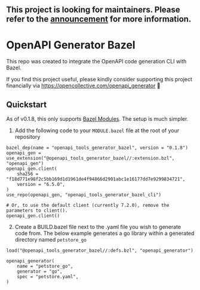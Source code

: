 ## This project is looking for maintainers. Please refer to the [announcement](https://github.com/OpenAPITools/openapi-generator-bazel/issues/60) for more information.

# OpenAPI Generator Bazel

This repo was created to integrate the OpenAPI code generation CLI with Bazel.

If you find this project useful, please kindly consider supporting this project financially via https://opencollective.com/openapi_generator :pray:

## Quickstart

As of v0.1.8, this only supports [Bazel Modules](https://bazel.build/external/module).  The setup is much simpler.

1. Add the following code to your  `MODULE.bazel` file at the root of your repository

```
bazel_dep(name = "openapi_tools_generator_bazel", version = "0.1.8")
openapi_gen = use_extension("@openapi_tools_generator_bazel//:extension.bzl", "openapi_gen")
openapi_gen.client(
    sha256 = "f18d771e98f2c5bb169d1d1961de4f94866d2901abc1e16177dd7e9299834721",
    version = "6.5.0",
)
use_repo(openapi_gen, "openapi_tools_generator_bazel_cli")

# Or, to use the default client (currently 7.2.0), remove the parameters to client().
openapi_gen.client() 
```

2. Create a BUILD.bazel file next to the .yaml file you wish to generate code from.
   The below example generates a go library within a generated directory named `petstore_go`

```
load("@openapi_tools_generator_bazel//:defs.bzl", "openapi_generator")

openapi_generator(
    name = "petstore_go",
    generator = "go",
    spec = "petstore.yaml",
)
```
